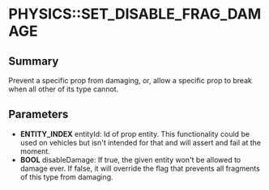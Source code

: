 # PHYSICS::SET_DISABLE_FRAG_DAMAGE

## Summary
Prevent a specific prop from damaging, or, allow a specific prop to break when all other of its type cannot.

## Parameters
* **ENTITY_INDEX** entityId:
Id of prop entity.
This functionality could be used on vehicles but isn't intended for that and will assert and fail at the moment.
* **BOOL** disableDamage:
If true, the given entity won't be allowed to damage ever.
If false, it will override the flag that prevents all fragments of this type from damaging.